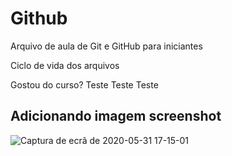 # Github

Arquivo de aula de Git e GitHub para iniciantes

Ciclo de vida dos arquivos

Gostou do curso? 
Teste Teste Teste


## Adicionando imagem screenshot
![Captura de ecrã de 2020-05-31 17-15-01](https://user-images.githubusercontent.com/40174805/83355840-31738c00-a362-11ea-8390-97f76c29d491.png)
